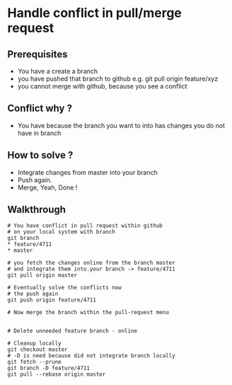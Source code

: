 # Handle conflict in pull/merge request 

## Prerequisites 

  * You have a create a branch 
  * you have pushed that branch to github e.g. git pull origin feature/xyz 
  * you cannot merge with github, because you see a conflict 
  
## Conflict why ?

  * You have because the branch you want to into has changes you do not have in branch
  
## How to solve ? 

  * Integrate changes from master into your branch 
  * Push again.
  * Merge, Yeah, Done ! 
  
## Walkthrough

```
# You have conflict in pull request within github
# on your local system with branch
git branch 
* feature/4711
* master

# you fetch the changes online from the branch master 
# and integrate them into.your branch -> feature/4711 
git pull origin master 

# Eventually solve the conflicts now
# the push again 
git push origin feature/4711 

# Now merge the branch within the pull-request menu 


# Delete unneeded feature branch - online 

# Cleanup locally 
git checkout master 
# -D is need because did not integrate branch locally 
git fetch --prune 
git branch -D feature/4711
git pull --rebase origin master 


```
